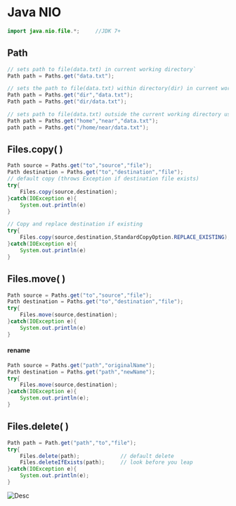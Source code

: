 ﻿# Java NIO

```java
import java.nio.file.*;		//JDK 7+
```

## Path
```java
// sets path to file(data.txt) in current working directory`
Path path = Paths.get("data.txt");
```

```java
// sets the path to file(data.txt) within directory(dir) in current working directory
Path path = Paths.get("dir","data.txt");
Path path = Paths.get("dir/data.txt");
```

```java
// sets path to file(data.txt) outside the current working directory using absolute path
Path path = Paths.get("home","near","data.txt");
path path = Paths.get("/home/near/data.txt");
```

## Files.copy( )
```java
Path source = Paths.get("to","source","file");
Path destination = Paths.get("to","destination","file");
// default copy (throws Exception if destination file exists)
try{
	Files.copy(source,destination);
}catch(IOException e){
	System.out.println(e)
}

// Copy and replace destination if existing
try{
	Files.copy(source,destination,StandardCopyOption.REPLACE_EXISTING);
}catch(IOException e){
	System.out.println(e)
}
```
## Files.move( )
```java
Path source = Paths.get("to","source","file");
Path destination = Paths.get("to","destination","file");
try{
	Files.move(source,destination);
}catch(IOException e){
	System.out.println(e)
}
```
#### rename
```java
Path source = Paths.get("path","originalName");
Path destination = Paths.get("path","newName");
try{
	Files.move(source,destination);
}catch(IOException e){
	System.out.println(e);
}
```

## Files.delete( )
```java
Path path = Path.get("path","to","file");
try{
	Files.delete(path);				// default delete
	Files.deleteIfExists(path);		// look before you leap
}catch(IOException e){
	System.out.println(e);
}
```


![Desc](https://upload.wikimedia.org/wikipedia/en/thumb/3/30/Java_programming_language_logo.svg/141px-Java_programming_language_logo.svg.png)
